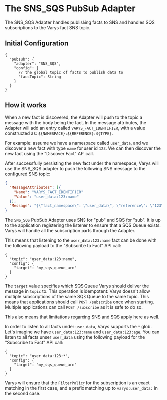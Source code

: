 # The SNS_SQS PubSub Adapter

The SNS_SQS Adapter handles publishing facts to SNS and handles SQS subscriptions to the Varys fact SNS topic.

## Initial Configuration

```
{
  "pubsub": {
    "adapter": "SNS_SQS",
    "config": {
      // the global topic of facts to publish data to
      "facsTopic": String
    }
  }
}
```

## How it works

When a new fact is discovered, the Adapter will push to the topic a message with the body being the fact. In the message attributes, the Adapter will add an entry called `VARYS_FACT_IDENTIFIER`, with a value constructed as: `${NAMESPACE}:${REFERENCE}:${TYPE}`.

For example: assume we have a namespace called `user_data`, and we discover a new fact with type `name` for user id `123`.
We can then discover the new fact using the "Discover Fact" API call.

After successfully persisting the new fact under the namespace, Varys will use the SNS_SQS adapter to push the following SNS message to the configured SNS topic:

```json
{
  "MessageAttributes": [{
    "Name": "VARYS_FACT_IDENTIFIER",
    "Value": "user_data:123:name"
  }],
  "Message": "{\"fact_namespace\": \"user_data\", \"reference\": \"123\", \"fact\": {\"type\": \"name\",\"data\": \"new user name!\"}}"
}
```

The `SNS_SQS` PubSub Adapter uses SNS for "pub" and SQS for "sub". It is up to the application registering the listener to ensure that a SQS Queue exists. Varys will handle all the subscription parts through the Adapter.

This means that listening to the `user_data:123:name` fact can be done with the following payload to the "Subscribe to Fact" API call:

```
{
  "topic": "user_data:123:name",
  "config": {
    "target": "my_sqs_queue_arn"
  }
}
```

The `target` value specifies which SQS Queue Varys should deliver the message in `topic` to. This operation is idempotent: Varys doesn't allow multiple subscriptions of the same SQS Queue to the same topic. This means that applications should call `POST /subscribe` once when starting. Multiple applications can call `POST /subscribe` as it is safe to do so.

This also means that limitations regarding SNS and SQS apply here as well.

In order to listen to all facts under `user_data`, Varys supports the `*` glob. Let's imagine we have `user_data:123:name` and `user_data:123:age`. You can listen to all facts unser `user_data` using the following payload for the "Subscribe to Fact" API call:

```
{
  "topic": "user_data:123:*",
  "config": {
    "target": "my_sqs_queue_arn"
  }
}
```

Varys will ensure that the `FilterPolicy` for the subscription is an exact matching in the first case, and a prefix matching up to `varys:user_data:` in the second case.
